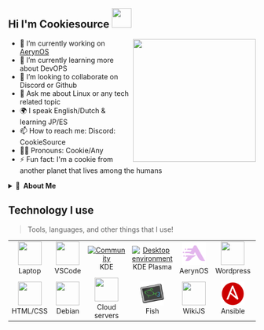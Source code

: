 ## Hi I'm Cookiesource <img src="https://github.com/CookieSource/CookieSource/blob/master/images/Hello.gif" width="40" height="40" />

<img align="right" width="250" height="250" src="https://github.com/CookieSource/CookieSource/blob/master/images/Programming.gif">

- 🔭 I’m currently working on [AerynOS](https://aerynos.com/)
- 🌱 I’m currently learning more about DevOPS
- 👯 I’m looking to collaborate on Discord or Github
- 💬 Ask me about Linux or any tech related topic
- 🌍 I speak English/Dutch & learning JP/ES
- 📫 How to reach me: Discord: CookieSource
- 🏳️‍🌈 Pronouns: Cookie/Any
- ⚡ Fun fact: I'm a cookie from another planet that lives among the humans

<details>
  <summary><b>👤&nbsp;&nbsp;About Me</b></summary>
I'm an IT System administrator.


You can best describe me as someone who is always looking for the latest technology and developments.
  
  <details>
  <summary><b>🕑 Projects</b></summary>
    <br>
    
**Pkgbridge**<br>
A rust based CLI tool to seamlessly integrate Distrobox into your host environment.

**AerynOS**<br>
I currently work on AerynOS. Contributing packages and fixes

**RebornOS**<br>
Old RebornOS Project leader RebornOS is an Arch based Linux distribution with a team of developers, artists and other talented individuals aiming to make Arch Linux as user friendly as possible by providing interface solutions to things you normally have to do in a terminal.<br></br>
**Wiki**<br>
I'm an ex Wiki pro contributor and have contributed to several other gaming and technical wikis<br></br>
</details>

 <details>
  <summary><b>🎙 Hobbies </b></summary>
  
- Singing /  Music
- Anime
- Coding / Programming
- Table tennis
- Swimming
- Server stuff
- Tinkering & Automation
</details>
  </details>


<h2 align="left">Technology I use</h2> 

> Tools, languages, and other things that I use!

<table>
  <tr>
    <td align="center" width="96">
      <a href="#">
        <img src="./images/laptop.png" width="48" height="48" alt="" />
      </a>
      <br>Laptop
    </td>
    <td align="center" width="96">
      <a href="https://code.visualstudio.com/">
        <img src="./images/visualstudiocode.svg" width="48" height="48" alt="" />
      </a>
      <br>VSCode
    </td>
    <td align="center" width="96">
      <a href="https://kde.org">
        <img src="./images/kde.svg" width="48" height="48" alt="Community" />
      </a>
      <br>KDE
    </td>
    <td align="center" width="96">
      <a href="https://kde.org/plasma-desktop/">
        <img src="./images/kdeplasma.svg" width="48" height="48" alt="Desktop environment" />
      </a>
      <br>KDE Plasma
    </td>
    <td align="center" width="96">
      <a href="https://aerynos.com">
        <img src="./images/aerynos.svg" width="48" height="48" alt="Linux" />
      </a>
      <br>AerynOS
    </td>
    <td align="center" width="96">
      <a href="https://wordpress.org">
        <img src="./images/wordpress.svg" width="48" height="48" alt="" />
      </a>
      <br>Wordpress
    </td>
    <td align="center" width="96">
      <a href="https://www.rust-lang.org/" >
        <img src="./images/rust.svg" width="48" height="48" alt="" />
      </a>
      <br>Rust
    </td>
    <td align="center" width="96">
      <a href="https://slint.dev">
        <img src="./images/slint.svg" width="48" height="48" alt="" />
      </a>
      <br>Slint
    </td>
    <td align="center" width="96">
      <a href="https://tabby.sh/">
        <img src="./images/tabby.svg" width="48" height="48" alt="" />
      </a>
      <br>Tabby
    </td>
  </tr>
  <tr>
    <td align="center" width="96"> 
      <a href="#" >
        <img src="./images/htmlcss.png" width="48" height="48" alt="" />
      </a>
      <br>HTML/CSS
    </td>
    <td align="center" width="96">
      <a href="https://debian.org" >
        <img src="./images/debian.svg" width="48" height="48" alt="" />
      </a>
      <br>Debian
    </td>
    <td align="center"  width="96">
      <a href="#">
        <img src="./images/cloudserver.png" width="48" height="48" alt="" />
      </a>
      <br>Cloud servers
    </td>
    <td align="center"  width="96">
      <a href="https://fishshell.com/">
        <img src="./images/fish.svg" width="48" height="48" alt="" />
      </a>
      <br>Fish
    </td>
    <td align="center" width="96">
      <a href="https://js.wiki">
        <img src="./images/wikijs.png" width="48" height="48" alt="" />
      </a>
      <br>WikiJS
    </td>
    <td align="center"  width="96">
      <a href="https://docs.ansible.com/">
        <img src="./images/ansible.svg" width="48" height="48" alt="" />
      </a>
      <br>Ansible
    </td>
    <td align="center" width="96">
      <a href="https://www.python.org/">
        <img src="./images/python.svg" width="48" height="48" alt="" />
      </a>
      <br>Python
    </td>
    <td align="center" width="96">
      <a href="https://github.com/PowerShell/PowerShell" >
        <img src="./images/powershell.svg" width="48" height="48" alt="" />
      </a>
      <br>PowerShell
    </td>
    <td align="center" width="96">
      <a href="https://figma.com" >
        <img src="./images/figma.svg" width="48" height="48" alt="" />
      </a>
      <br>Figma
    </td>
  </tr>
</table>









